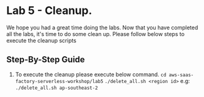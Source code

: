 # Lab 5 - Cleanup.

We hope you had a great time doing the labs.
Now that you have completed all the labs, it's time to do some clean up.
Please follow below steps to execute the cleanup scripts


## Step-By-Step Guide

1.	To execute the cleanup please execute below command.
    `cd aws-saas-factory-serverless-workshop/lab5`
    `./delete_all.sh <region id>` e.g: `./delete_all.sh ap-southeast-2`





